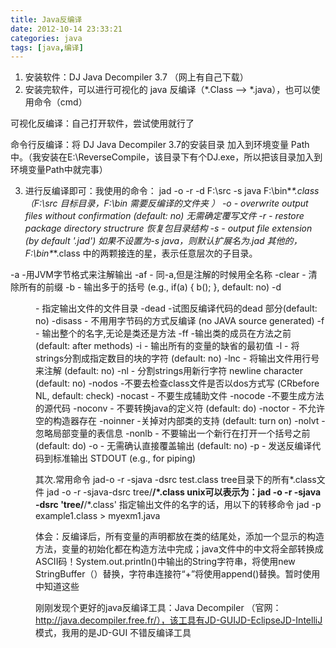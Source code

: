 ```yaml
---
title: Java反编译
date: 2012-10-14 23:33:21
categories: java
tags: [java,编译]
---
```

1. 安装软件：DJ Java Decompiler 3.7 （网上有自己下载）
2. 安装完软件，可以进行可视化的 java  反编译（*.Class --> *.java），也可以使用命令（cmd）

可视化反编译：自己打开软件，尝试使用就行了

命令行反编译：将  DJ Java Decompiler 3.7的安装目录 加入到环境变量 Path中。（我安装在E:\ReverseCompile，该目录下有个DJ.exe，所以把该目录加入到环境变量Path中就完事）

3. 进行反编译即可：我使用的命令： jad -o -r -d F:\src  -s java F:\bin\**\*.class （F:\src 目标目录，F:\bin 需要反编译的文件夹 ）
-o  - overwrite output files without confirmation (default: no) 无需确定覆写文件
-r  - restore package directory structrure 恢复包目录结构
-s <ext></ext>- output file extension (by default '.jad') 如果不设置为-s java，则默认扩展名为.jad
其他的，F:\bin\**\*.class 中的两颗接连的星，表示任意层次的子目录。

-a -用JVM字节格式来注解输出 
-af - 同-a,但是注解的时候用全名称 
-clear - 清除所有的前缀 
-b - 输出多于的括号 (e.g., if(a) { b(); }, default: no) 
-d <dir> - 指定输出文件的文件目录
-dead -试图反编译代码的dead 部分(default: no) 
-disass - 不用用字节码的方式反编译 (no JAVA source generated) 
-f - 输出整个的名字,无论是类还是方法 
-ff -输出类的成员在方法之前 (default: after methods) 
-i - 输出所有的变量的缺省的最初值 
-l<num> - 将strings分割成指定数目的块的字符 (default: no) 
-lnc - 将输出文件用行号来注解 (default: no) 
-nl - 分割strings用新行字符 newline character (default: no) 
-nodos -不要去检查class文件是否以dos方式写 (CRbefore NL, default: check) 
-nocast - 不要生成辅助文件 
-nocode -不要生成方法的源代码 
-noconv - 不要转换java的定义符 (default: do) 
-noctor - 不允许空的构造器存在 
-noinner -关掉对内部类的支持 (default: turn on) 
-nolvt - 忽略局部变量的表信息 
-nonlb - 不要输出一个新行在打开一个括号之前 (default: do) 
-o - 无需确认直接覆盖输出 (default: no) 
-p - 发送反编译代码到标准输出 STDOUT (e.g., for piping) 

其次.常用命令
jad-o -r -sjava -dsrc test.class
tree目录下的所有*.class文件
    jad -o -r -sjava-dsrc tree/**/*.class
unix可以表示为：jad -o -r -sjava -dsrc 'tree/**/*.class'
指定输出文件的名字的话，用以下的转移命令
jad -p example1.class > myexm1.java
 
体会：反编译后，所有变量的声明都放在类的结尾处，添加一个显示的构造方法，变量的初始化都在构造方法中完成；java文件中的中文将全部转换成ASCII码！System.out.println()中输出的String字符串，将使用new StringBuffer（）替换，字符串连接符“+”将使用append()替换。暂时使用中知道这些
 
刚刚发现个更好的java反编译工具：Java Decompiler （官网：http://java.decompiler.free.fr/），该工具有JD-GUIJD-EclipseJD-IntelliJ 模式，我用的是JD-GUI 不错反编译工具